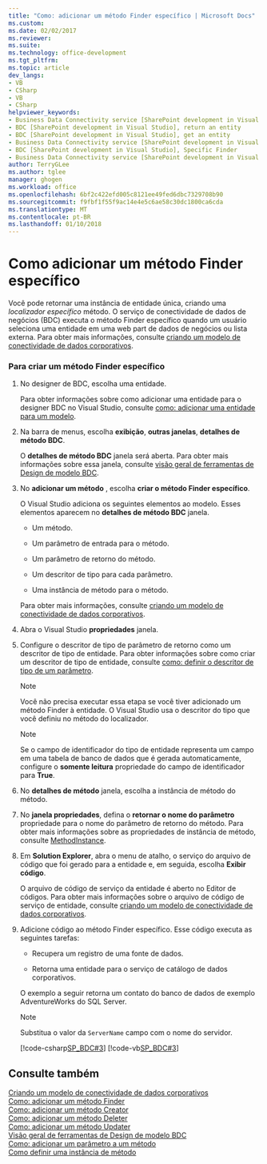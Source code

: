 ```yaml
---
title: "Como: adicionar um método Finder específico | Microsoft Docs"
ms.custom: 
ms.date: 02/02/2017
ms.reviewer: 
ms.suite: 
ms.technology: office-development
ms.tgt_pltfrm: 
ms.topic: article
dev_langs:
- VB
- CSharp
- VB
- CSharp
helpviewer_keywords:
- Business Data Connectivity service [SharePoint development in Visual Studio], Specific Finder
- BDC [SharePoint development in Visual Studio], return an entity
- BDC [SharePoint development in Visual Studio], get an entity
- Business Data Connectivity service [SharePoint development in Visual Studio], return an entity
- BDC [SharePoint development in Visual Studio], Specific Finder
- Business Data Connectivity service [SharePoint development in Visual Studio], get an entity
author: TerryGLee
ms.author: tglee
manager: ghogen
ms.workload: office
ms.openlocfilehash: 6bf2c422efd005c8121ee49fed6dbc7329708b90
ms.sourcegitcommit: f9fbf1f55f9ac14e4e5c6ae58c30dc1800ca6cda
ms.translationtype: MT
ms.contentlocale: pt-BR
ms.lasthandoff: 01/10/2018
---
```

# <a name="how-to-add-a-specific-finder-method"></a>Como adicionar um método Finder específico
  Você pode retornar uma instância de entidade única, criando uma *localizador específico* método. O serviço de conectividade de dados de negócios (BDC) executa o método Finder específico quando um usuário seleciona uma entidade em uma web part de dados de negócios ou lista externa. Para obter mais informações, consulte [criando um modelo de conectividade de dados corporativos](../sharepoint/designing-a-business-data-connectivity-model.md).  
  
### <a name="to-create-a-specific-finder-method"></a>Para criar um método Finder específico  
  
1.  No designer de BDC, escolha uma entidade.  
  
     Para obter informações sobre como adicionar uma entidade para o designer BDC no Visual Studio, consulte [como: adicionar uma entidade para um modelo](../sharepoint/how-to-add-an-entity-to-a-model.md).  
  
2.  Na barra de menus, escolha **exibição**, **outras janelas**, **detalhes de método BDC**.  
  
     O **detalhes de método BDC** janela será aberta. Para obter mais informações sobre essa janela, consulte [visão geral de ferramentas de Design de modelo BDC](../sharepoint/bdc-model-design-tools-overview.md).  
  
3.  No **adicionar um método** , escolha **criar o método Finder específico**.  
  
     O Visual Studio adiciona os seguintes elementos ao modelo. Esses elementos aparecem no **detalhes de método BDC** janela.  
  
    -   Um método.  
  
    -   Um parâmetro de entrada para o método.  
  
    -   Um parâmetro de retorno do método.  
  
    -   Um descritor de tipo para cada parâmetro.  
  
    -   Uma instância de método para o método.  
  
     Para obter mais informações, consulte [criando um modelo de conectividade de dados corporativos](../sharepoint/designing-a-business-data-connectivity-model.md).  
  
4.  Abra o Visual Studio **propriedades** janela.  
  
5.  Configure o descritor de tipo de parâmetro de retorno como um descritor de tipo de entidade. Para obter informações sobre como criar um descritor de tipo de entidade, consulte [como: definir o descritor de tipo de um parâmetro](../sharepoint/how-to-define-the-type-descriptor-of-a-parameter.md).  
  
    > [!NOTE]  
    >  Você não precisa executar essa etapa se você tiver adicionado um método Finder à entidade. O Visual Studio usa o descritor do tipo que você definiu no método do localizador.  
  
    > [!NOTE]  
    >  Se o campo de identificador do tipo de entidade representa um campo em uma tabela de banco de dados que é gerada automaticamente, configure o **somente leitura** propriedade do campo de identificador para **True**.  
  
6.  No **detalhes de método** janela, escolha a instância de método do método.  
  
7.  No **janela propriedades**, defina o **retornar o nome do parâmetro** propriedade para o nome do parâmetro de retorno do método. Para obter mais informações sobre as propriedades de instância de método, consulte [MethodInstance](http://go.microsoft.com/fwlink/?LinkID=169282).  
  
8.  Em **Solution Explorer**, abra o menu de atalho, o serviço do arquivo de código que foi gerado para a entidade e, em seguida, escolha **Exibir código**.  
  
     O arquivo de código de serviço da entidade é aberto no Editor de códigos. Para obter mais informações sobre o arquivo de código de serviço de entidade, consulte [criando um modelo de conectividade de dados corporativos](../sharepoint/creating-a-business-data-connectivity-model.md).  
  
9. Adicione código ao método Finder específico. Esse código executa as seguintes tarefas:  
  
    -   Recupera um registro de uma fonte de dados.  
  
    -   Retorna uma entidade para o serviço de catálogo de dados corporativos.  
  
     O exemplo a seguir retorna um contato do banco de dados de exemplo AdventureWorks do SQL Server.  
  
    > [!NOTE]  
    >  Substitua o valor da `ServerName` campo com o nome do servidor.  
  
     [!code-csharp[SP_BDC#3](../sharepoint/codesnippet/CSharp/SP_BDC/bdcmodel1/contactservice.cs#3)]
     [!code-vb[SP_BDC#3](../sharepoint/codesnippet/VisualBasic/sp_bdc/bdcmodel1/contactservice.vb#3)]  
  
## <a name="see-also"></a>Consulte também  
 [Criando um modelo de conectividade de dados corporativos](../sharepoint/designing-a-business-data-connectivity-model.md)   
 [Como: adicionar um método Finder](../sharepoint/how-to-add-a-finder-method.md)   
 [Como: adicionar um método Creator](../sharepoint/how-to-add-a-creator-method.md)   
 [Como: adicionar um método Deleter](../sharepoint/how-to-add-a-deleter-method.md)   
 [Como: adicionar um método Updater](../sharepoint/how-to-add-an-updater-method.md)   
 [Visão geral de ferramentas de Design de modelo BDC](../sharepoint/bdc-model-design-tools-overview.md)   
 [Como: adicionar um parâmetro a um método](../sharepoint/how-to-add-a-parameter-to-a-method.md)   
 [Como definir uma instância de método](../sharepoint/how-to-define-a-method-instance.md)  
  
  